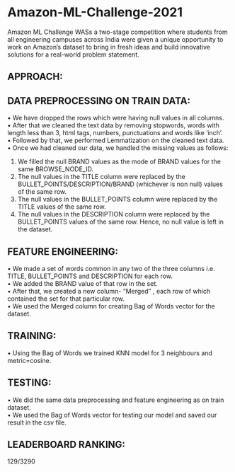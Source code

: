 # Amazon-ML-Challenge-2021

Amazon ML Challenge WASs a two-stage competition where students from all engineering campuses across India were given a unique opportunity to work on Amazon’s dataset to bring in fresh ideas and build innovative solutions for a real-world problem statement.

## APPROACH:

## DATA PREPROCESSING ON TRAIN DATA:

•	We have dropped the rows which were having null values in all columns.<BR>
•	After that we cleaned the text data by removing stopwords, words with length less than 3, html tags,  numbers, punctuations and words like ‘inch’.<BR>
•	Followed by that, we performed Lemmatization on the cleaned text data.<BR>
•	Once we had cleaned our data, we handled the missing values as follows:<BR>
1.	We filled the null BRAND values as the mode of BRAND values for the same BROWSE_NODE_ID.
2.	The null values in the TITLE column were replaced by the BULLET_POINTS/DESCRIPTION/BRAND (whichever is non null) values of the same row.
3.	The null values in the BULLET_POINTS column were replaced by the TITLE values of the same row.
4.	The null values in the DESCRIPTION column were replaced by the BULLET_POINTS values of the same row.
Hence, no null value is left in the dataset.

## FEATURE ENGINEERING:
•	We made a set of words common in any two of the three columns i.e. TITLE, BULLET_POINTS and DESCRIPTION for each row.<BR>
•	We added the BRAND value of that row in the set.<BR>
•	After that, we created a new column- “Merged” , each row of which contained the set for that particular row.<BR>
•	We used the Merged column for creating Bag of Words vector for the dataset.<BR>

## TRAINING:
•	Using the Bag of Words we trained KNN model for 3 neighbours and metric=cosine.

## TESTING:
•	We did the same data preprocessing and feature engineering as on train dataset.<BR>
•	We used the Bag of Words vector for testing our model and saved our result in the csv file.

## LEADERBOARD RANKING:
129/3290

